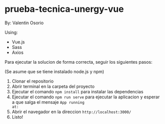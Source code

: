 # prueba-tecnica-unergy-vue

By: Valentin Osorio

Using:
- Vue.js
- Sass
- Axios

Para ejecutar la solucion de forma correcta, seguir los siguientes pasos:

(Se asume que se tiene instalado node.js y npm)

1. Clonar el repositorio
2. Abrir terminal en la carpeta del proyecto
3. Ejecutar el comando <code>npm install</code> para instalar las dependencias
4. Ejecutar el comando <code>npm run serve</code> para ejecutar la aplicacion y esperar a que salga el mensaje <code>App running at:</code>
5. Abrir el navegador en la direccion `http://localhost:3000/`
6. Listo!
